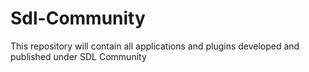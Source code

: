 Sdl-Community
=============

This repository will contain all applications and plugins developed and published under SDL Community
